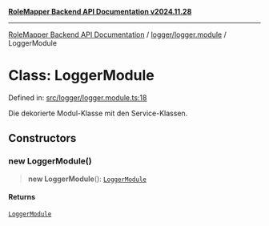 [**RoleMapper Backend API Documentation v2024.11.28**](../../../README.md)

***

[RoleMapper Backend API Documentation](../../../modules.md) / [logger/logger.module](../README.md) / LoggerModule

# Class: LoggerModule

Defined in: [src/logger/logger.module.ts:18](https://github.com/FlowCraft-AG/RoleMapper/blob/55ba436164ff7e5a7c4d8ad55ac7ddffe5029190/backend/src/logger/logger.module.ts#L18)

Die dekorierte Modul-Klasse mit den Service-Klassen.

## Constructors

### new LoggerModule()

> **new LoggerModule**(): [`LoggerModule`](LoggerModule.md)

#### Returns

[`LoggerModule`](LoggerModule.md)
